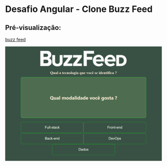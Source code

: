 # Desafio Angular - Clone Buzz Feed
 

## Pré-visualização: 

[ buzz feed](https://vercel.com/rpatricia/desafio-angular-clone-buzz-fedd)

![preview](image/image-readme.png)
